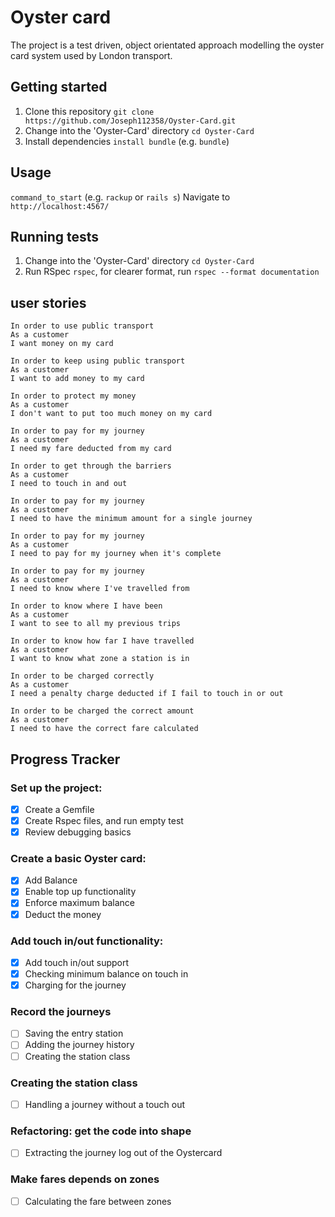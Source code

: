 # Oyster card
The project is a test driven, object orientated approach modelling the oyster card system used by London transport.
## Getting started

1. Clone this repository `git clone https://github.com/Joseph112358/Oyster-Card.git`
2. Change into the 'Oyster-Card' directory `cd Oyster-Card`
3. Install dependencies `install bundle` (e.g. `bundle`)

## Usage

`command_to_start` (e.g. `rackup` or `rails s`)
Navigate to `http://localhost:4567/`


## Running tests

1. Change into the 'Oyster-Card' directory `cd Oyster-Card`
2. Run RSpec `rspec`, for clearer format, run `rspec --format documentation`

## user stories
```
In order to use public transport
As a customer
I want money on my card

In order to keep using public transport
As a customer
I want to add money to my card

In order to protect my money
As a customer
I don't want to put too much money on my card

In order to pay for my journey
As a customer
I need my fare deducted from my card

In order to get through the barriers
As a customer
I need to touch in and out

In order to pay for my journey
As a customer
I need to have the minimum amount for a single journey

In order to pay for my journey
As a customer
I need to pay for my journey when it's complete

In order to pay for my journey
As a customer
I need to know where I've travelled from

In order to know where I have been
As a customer
I want to see to all my previous trips

In order to know how far I have travelled
As a customer
I want to know what zone a station is in

In order to be charged correctly
As a customer
I need a penalty charge deducted if I fail to touch in or out

In order to be charged the correct amount
As a customer
I need to have the correct fare calculated
```

## Progress Tracker

### Set up the project:
- [x] Create a Gemfile
- [x] Create Rspec files, and run empty test
- [x] Review debugging basics
### Create a basic Oyster card:
- [x] Add Balance
- [x] Enable top up functionality 
- [x] Enforce maximum balance
- [x] Deduct the money
### Add touch in/out functionality:
- [x] Add touch in/out support
- [x] Checking minimum balance on touch in
- [x] Charging for the journey
### Record the journeys
- [ ] Saving the entry station
- [ ] Adding the journey history
- [ ] Creating the station class
### Creating the station class
- [ ] Handling a journey without a touch out
### Refactoring: get the code into shape
- [ ] Extracting the journey log out of the Oystercard
### Make fares depends on zones
- [ ] Calculating the fare between zones
